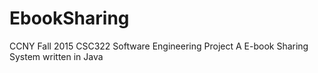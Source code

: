 # EbookSharing
CCNY Fall 2015 CSC322
Software Engineering Project
A E-book Sharing System written in Java
